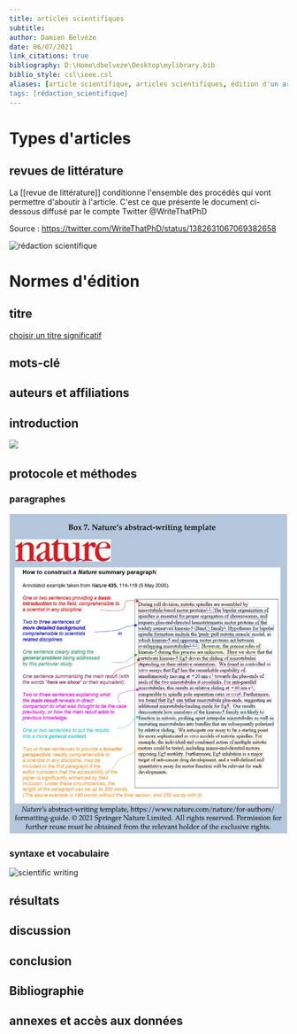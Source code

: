 ```yaml
---
title: articles scientifiques
subtitle:
author: Damien Belvèze
date: 06/07/2021
link_citations: true
bibliography: D:\Home\dbelveze\Desktop\mylibrary.bib
biblio_style: csl\ieee.csl
aliases: [article scientifique, articles scientifiques, édition d'un article, éditer un article scientifique, éditer un article]
tags: [rédaction_scientifique]
---
```



# Types d'articles

## revues de littérature

La [[revue de littérature]] conditionne l'ensemble des procédés qui vont permettre d'aboutir à l'article. C'est ce que présente le document ci-dessous diffusé par le compte Twitter @WriteThatPhD


Source : https://twitter.com/WriteThatPhD/status/1382631067069382658

![rédaction scientifique](scientific_writing.jpg)


# Normes d'édition

## titre

[choisir un titre significatif](https://blogs.lse.ac.uk/impactofsocialsciences/2014/02/05/academics-choose-useless-titles/)

## mots-clé

## auteurs et affiliations

## introduction
![](intro_conclusion.jpg)


## protocole et méthodes

### paragraphes

![normes de la revue Nature](images/nature_writing.jpg)


### syntaxe et vocabulaire

![scientific writing](scientific_syntax.jpg)

## résultats

## discussion

## conclusion

## Bibliographie

## annexes et accès aux données
